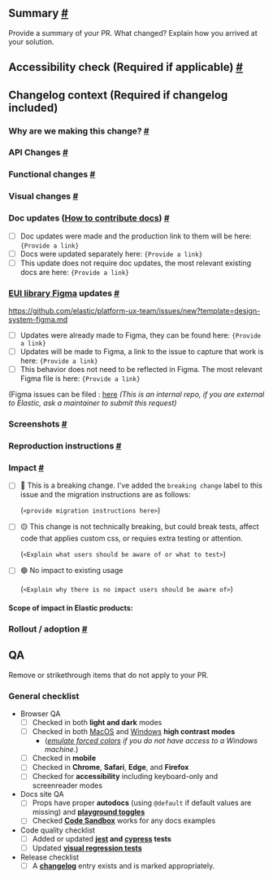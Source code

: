 <!--
If this is your first PR in the EUI repo, please ensure you've fully read through our [contributing to EUI](https://github.com/elastic/eui/blob/main/wiki/contributing-to-eui#how-to-ensure-the-timely-review-of-pull-requests) wiki guide.
-->

## Summary <a href="#user-content-summary" id="summary">#</a>

Provide a summary of your PR. What changed? Explain how you arrived at your solution.

## Accessibility check (Required if applicable) <a href="#user-content-acccessibility" id="acccessibility">#</a>

<!--
Please explain how you've ensured this change is accessible. What steps did you take, what attributes did you take, etc.
-->

## Changelog context (Required if changelog included)

<!--
If this PR is going into a release and has a changelog entry, we need to have the following context to help understand what has changed and why.
-->

### Why are we making this change? <a href="#user-content-reason" id="reason">#</a>

<!--
Explain why we made this change and how it relates to larger initiatives or requests.

Ex.:

We made this change because our current data visualization and severity colors did not meet 3:1 contrast ratios in light mode.

Related EUI issues or initiatives:
- Closes https://github.com/elastic/eui/issues/8632
- Relates to the High-Contrast mode Beta initiative: https://github.com/elastic/eui/issues/8567
- Part of the Visual Refresh initiative: https://github.com/elastic/eui/issues/8589

Related issues or initiatives from other Elastic products (Kibana, Cloud, etc.): 
- Related to a larger initiative in Kibana to create a high-contrast data vis color palette: https://github.com/elastic/kibana/issues/196911
-->

### API Changes <a href="#user-content-api-changes" id="api-changes">#</a>
<!--
What changed in the public API that users should be aware of?

Ex.:
- EuiModal - added 'focusTrapProps' prop
- EuiLiveAnnouncer - New component (in beta)
- EuiFlyout - new global css variables: --euiPushFlyoutOffsetInlineEnd and --euiPushFlyoutOffsetInlineStart
- Color Tokens - added colors.borderInteractiveFormsHoverPlain
- "This PR has no API changes that users should be aware of"
-->

### Functional changes <a href="#user-content-functional-changes" id="functional-changes">#</a>
<!--
What behavior has changed that users should be aware of?

Ex.
- EuiCheckableCard - The click area has expanded for non-interactive children
- EuiInputPopover - Popover now closes on Tab, not Shift+Tab
- "This PR has no functional changes that users should be aware of"
-->

### Visual changes <a href="#user-content-visual-changes" id="visual-changes">#</a>
<!--
What has changed visually that users should be aware of?

Ex.
- EuiDataGrid - Hover colors now darker yellow when stripes={true}
- "This PR has no visual changes that users should be aware of"
-->

### Doc updates ([How to contribute docs](https://github.com/elastic/eui/blob/main/wiki/contributing-to-eui/documenting)) <a href="#user-content-docs" id="docs">#</a>
<!--
Most changes to EUI require updates to docs to reflect the changes. Pick most relevant option:
-->

- [ ] Doc updates were made and the production link to them will be here:  `{Provide a link}`
- [ ] Docs were updated separately here:  `{Provide a link}`
- [ ] This update does not require doc updates, the most relevant existing docs are here: `{Provide a link}`

### [EUI library Figma](https://www.figma.com/community/file/964536385682658129) updates <a href="#user-content-figma" id="figma">#</a>
https://github.com/elastic/platform-ux-team/issues/new?template=design-system-figma.md
<!--
The EUI Figma library must be kept up to date with the JS library. Pick and fill out the most relevant option.
-->

- [ ] Updates were already made to Figma, they can be found here: `{Provide a link}`
- [ ] Updates will be made to Figma, a link to the issue to capture that work is here: `{Provide a link}`
- [ ] This behavior does not need to be reflected in Figma. The most relevant Figma file is here: `{Provide a link}`

(Figma issues can be filed : [here](https://github.com/elastic/platform-ux-team/issues/new/choose) _(This is an internal repo, if you are external to Elastic, ask a maintainer to submit this request)_

### Screenshots <a href="#user-content-screenshots" id="screenshots">#</a>
<!--
Help us understand at a glance what has changed. "A picture is worth a thousand words".
-->

### Reproduction instructions <a href="#user-content-reproduce" id="reproduce">#</a>
<!--
How can we reproduce this change?

Examples:
- There is an example in the docs here: https://eui.elastic.co/storybook/index.html?path=/story/navigation-euicollapsiblenav-beta-euicollapsiblenavbeta--playground
- Navigate to this example in docs and chane the "size" field to xs: https://eui.elastic.co/storybook/index.html?path=/story/navigation-euicollapsiblenav-beta-euicollapsiblenavbeta--playground
- There is a story in storybook here: https://eui.elastic.co/storybook/index.html?path=/story/navigation-euicollapsiblenav-beta-euicollapsiblenavbeta--playground
- Create a button and set the size property to "xs". Observe that the text is now larger:
```
<EuiButton size="xs">Example</EuiButton>
```
-->

### Impact <a href="#user-content-impact" id="impact">#</a>
<!--
Pick one of the following options:
-->

- [ ] 🔴 This is a breaking change. I've added the `breaking change` label to this issue and the migration instructions are as follows:
  
  (`<provide migration instructions here>`)

- [ ] 🟡 This change is not technically breaking, but could break tests, affect code that applies custom css, or requies extra testing or attention.

  (`<Explain what users should be aware of or what to test>`)

- [ ] 🟢 No impact to existing usage

  (`<Explain why there is no impact users should be aware of>`)

#### Scope of impact in Elastic products:
<!--
 - There are 344 references to `euiColorVis` colors in Kibana.
 - There are 35 references to `euiColorVis` colors in Cloud UI.
-->

### Rollout / adoption <a href="#user-content-rollout" id="rollout">#</a>
<!--
- If we're adding a new feature, how are we ensuring it's being adopted in Elastic products? Where is it not being used currently that it should be used?
- If this change requires updates by users, how much change will be required in Elastic products? What is the scope and who's going to make those changes?
-->

## QA

Remove or strikethrough items that do not apply to your PR.

### General checklist

- Browser QA
    - [ ] Checked in both **light and dark** modes
    - [ ] Checked in both [MacOS](https://support.apple.com/lv-lv/guide/mac-help/unac089/mac) and [Windows](https://support.microsoft.com/en-us/windows/turn-high-contrast-mode-on-or-off-in-windows-909e9d89-a0f9-a3a9-b993-7a6dcee85025) **high contrast modes**
      - (_[emulate forced colors](https://devtoolstips.org/tips/en/emulate-forced-colors/) if you do not have access to a Windows machine_.)
    - [ ] Checked in **mobile**
    - [ ] Checked in **Chrome**, **Safari**, **Edge**, and **Firefox**
    - [ ] Checked for **accessibility** including keyboard-only and screenreader modes
- Docs site QA
    - [ ] Props have proper **autodocs** (using `@default` if default values are missing) and **[playground toggles](https://github.com/elastic/eui/blob/main/wiki/contributing-to-eui/documenting/playgrounds.md)**
    - [ ] Checked **[Code Sandbox](https://codesandbox.io/)** works for any docs examples
- Code quality checklist
    - [ ] Added or updated **[jest](https://github.com/elastic/eui/blob/main/wiki/contributing-to-eui/testing/unit-testing.md) and [cypress](https://github.com/elastic/eui/blob/main/wiki/contributing-to-eui/testing/cypress-testing.md) tests**
    - [ ] Updated **[visual regression tests](https://github.com/elastic/eui/blob/main/wiki/contributing-to-eui/testing/visual-regression-testing.md)**
- Release checklist
    - [ ] A **[changelog](https://github.com/elastic/eui/blob/main/wiki/contributing-to-eui/documenting/changelogs.md)** entry exists and is marked appropriately.
